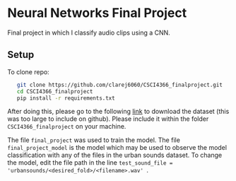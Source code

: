# Neural Networks Final Project

Final project in which I classify audio clips using a CNN. 

## Setup
To clone repo: 
```bash
   git clone https://github.com/clarej6060/CSCI4366_finalproject.git
   cd CSCI4366_finalproject
   pip install -r requirements.txt
```
After doing this, please go to the following [link](https://www.kaggle.com/datasets/chrisfilo/urbansound8k) to download the dataset (this was too large to include on github). Please include it within the folder ```CSCI4366_finalproject``` on your machine.

The file ```final_project``` was used to train the model. The file ```final_project_model``` is the model which may be used to observe the model classification with any of the files in the urban sounds dataset. To change the model, edit the file path in the line ```test_sound_file = 'urbansounds/<desired_fold>/<filename>.wav' ```.

